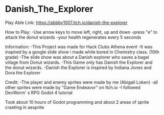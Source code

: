 # Danish_The_Explorer
Play Able Link: https://abbby1007.itch.io/danish-the-explorer

How to Play:
-Use arrow keys to move left, right, up and down
-press "e" to attack the donut wizards
-your health regenerates every 5 seconds

Information:
-This Project was made for Hack Clubs Athena event
-It was inspired by a google slide show i made while bored in Chemistry class. (10th grade)
-The slide show was about a Danish explorer who saves a bagel village from Donut wizards.
-This Game only has Danish the Explorer and the donut wizards.
-Danish the Explorer is inspired by Indiana Jones and Dora the Explorer

Credit:
-The player and enemy sprites were made by me (Abigail Loken)
-all other sprites were made by "Game Endeavor" on Itch.io
-I followed DevWorm' s RPG Godot 4 tutorial

Took about 10 hours of Godot programming and about 2 areas of sprite craeting in aesprite
